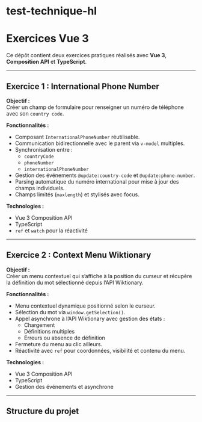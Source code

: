 # test-technique-hl

# Exercices Vue 3

Ce dépôt contient deux exercices pratiques réalisés avec **Vue 3**, **Composition API** et **TypeScript**.

---

## Exercice 1 : International Phone Number

**Objectif :**  
Créer un champ de formulaire pour renseigner un numéro de téléphone avec son `country code`.

**Fonctionnalités :**  
- Composant `InternationalPhoneNumber` réutilisable.
- Communication bidirectionnelle avec le parent via `v-model` multiples.
- Synchronisation entre :
  - `countryCode`  
  - `phoneNumber`  
  - `internationalPhoneNumber`  
- Gestion des événements `@update:country-code` et `@update:phone-number`.
- Parsing automatique du numéro international pour mise à jour des champs individuels.
- Champs limités (`maxlength`) et stylisés avec focus.

**Technologies :**  
- Vue 3 Composition API  
- TypeScript  
- `ref` et `watch` pour la réactivité  

---

## Exercice 2 : Context Menu Wiktionary

**Objectif :**  
Créer un menu contextuel qui s’affiche à la position du curseur et récupère la définition du mot sélectionné depuis l’API Wiktionary.

**Fonctionnalités :**  
- Menu contextuel dynamique positionné selon le curseur.
- Sélection du mot via `window.getSelection()`.
- Appel asynchrone à l’API Wiktionary avec gestion des états :
  - Chargement  
  - Définitions multiples  
  - Erreurs ou absence de définition
- Fermeture du menu au clic ailleurs.
- Réactivité avec `ref` pour coordonnées, visibilité et contenu du menu.

**Technologies :**  
- Vue 3 Composition API  
- TypeScript  
- Gestion des événements et asynchrone  

---

## Structure du projet



